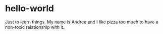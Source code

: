 # hello-world
Just to learn things.
My name is Andrea and I like pizza too much to have a non-toxic relationship with it.
